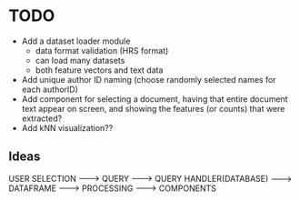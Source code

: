 # TODO

- Add a dataset loader module
    - data format validation (HRS format)
    - can load many datasets
    - both feature vectors and text data
- Add unique author ID naming (choose randomly selected names for each authorID)
- Add component for selecting a document, having that entire document text appear on screen, and showing the features (or counts) that were extracted?
- Add kNN visualization??


## Ideas

USER SELECTION ---> QUERY ---> QUERY HANDLER(DATABASE) ---> DATAFRAME ---> PROCESSING ---> COMPONENTS